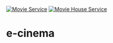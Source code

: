 [![Movie Service](https://github.com/halilkocaoz/e-cinema/actions/workflows/MovieService.yml/badge.svg)](https://github.com/halilkocaoz/e-cinema/actions/workflows/MovieService.yml)
[![Movie House Service](https://github.com/halilkocaoz/e-cinema/actions/workflows/MovieHouseService.yml/badge.svg)](https://github.com/halilkocaoz/e-cinema/actions/workflows/MovieHouseService.yml)

# e-cinema
